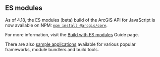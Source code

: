 ## ES modules

As of 4.18, the ES modules (beta) build of the ArcGIS API for JavaScript is now available on NPM: [`npm install @arcgis/core`](https://www.npmjs.com/package/@arcgis/core).

For more information, visit the [Build with ES modules](http://developers.esri.com/javascript/latest/guide/es-modules/) Guide page.

There are also [sample applications](https://github.com/Esri/jsapi-resources/tree/master/esm-samples) available for various popular frameworks, module bundlers and build tools.